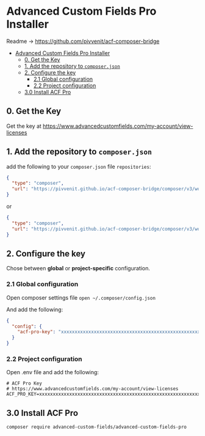 # Advanced Custom Fields Pro Installer

Readme -> https://github.com/pivvenit/acf-composer-bridge

<!-- TOC -->
* [Advanced Custom Fields Pro Installer](#advanced-custom-fields-pro-installer)
  * [0. Get the Key](#0-get-the-key)
  * [1. Add the repository to `composer.json`](#1-add-the-repository-to-composerjson)
  * [2. Configure the key](#2-configure-the-key)
    * [2.1 Global configuration](#21-global-configuration)
    * [2.2 Project configuration](#22-project-configuration)
  * [3.0 Install ACF Pro](#30-install-acf-pro)
<!-- TOC -->

## 0. Get the Key

Get the key at https://www.advancedcustomfields.com/my-account/view-licenses

## 1. Add the repository to `composer.json`

add the following to your `composer.json` file `repositories`:

```json
{
  "type": "composer",
  "url": "https://pivvenit.github.io/acf-composer-bridge/composer/v3/wordpress-muplugin"
}
```

or 

```json
{
  "type": "composer",
  "url": "https://pivvenit.github.io/acf-composer-bridge/composer/v3/wordpress-plugin"
}
```

## 2. Configure the key

Chose between **global** or **project-specific** configuration.

### 2.1 Global configuration

Open composer settings file `open ~/.composer/config.json` 

And add the following:

```json
{
  "config": {
    "acf-pro-key": "xxxxxxxxxxxxxxxxxxxxxxxxxxxxxxxxxxxxxxxxxxxxxxxxxxxxxxxxxxxxxxxxxxxxxxxxxxxxxxxx"
  }
}
```

### 2.2 Project configuration

Open .env file and add the following:

```dotenv
# ACF Pro Key
# https://www.advancedcustomfields.com/my-account/view-licenses
ACF_PRO_KEY=xxxxxxxxxxxxxxxxxxxxxxxxxxxxxxxxxxxxxxxxxxxxxxxxxxxxxxxxxxxxxxxxxxxxxxxxxxxxxxxx
```

## 3.0 Install ACF Pro

```bash
composer require advanced-custom-fields/advanced-custom-fields-pro
```
